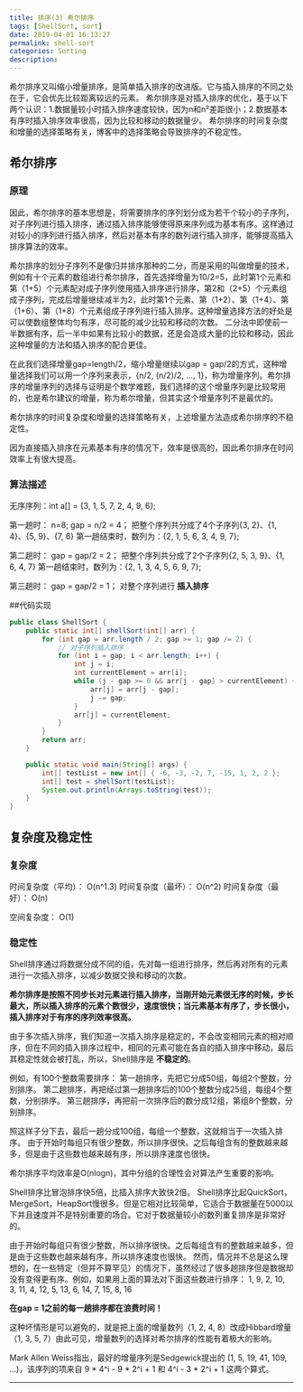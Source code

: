 ```yaml
---
title: 排序(3) 希尔排序
tags: [ShellSort, sort]
date: 2019-04-01 16:13:27
permalink: shell-sort
categories: Sorting
description:
---
```

<p class="description">希尔排序又叫缩小增量排序，是简单插入排序的改进版。它与插入排序的不同之处在于，它会优先比较距离较远的元素。 希尔排序是对插入排序的优化，基于以下两个认识：1.数据量较小时插入排序速度较快，因为n和n²差距很小；2.数据基本有序时插入排序效率很高，因为比较和移动的数据量少。 希尔排序的时间复杂度和增量的选择策略有关，博客中的选择策略会导致排序的不稳定性。</p>


<!-- more -->

## 希尔排序
### 原理

因此，希尔排序的基本思想是，将需要排序的序列划分成为若干个较小的子序列，对子序列进行插入排序，通过插入排序能够使得原来序列成为基本有序。这样通过对较小的序列进行插入排序，然后对基本有序的数列进行插入排序，能够提高插入排序算法的效率。

希尔排序的划分子序列不是像归并排序那种的二分，而是采用的叫做增量的技术，例如有十个元素的数组进行希尔排序，首先选择增量为10/2=5，此时第1个元素和第（1+5）个元素配对成子序列使用插入排序进行排序，第2和（2+5）个元素组成子序列，完成后增量继续减半为2，此时第1个元素、第（1+2）、第（1+4）、第（1+6）、第（1+8）个元素组成子序列进行插入排序。这种增量选择方法的好处是可以使数组整体均匀有序，尽可能的减少比较和移动的次数。
二分法中即使前一半数据有序，后一半中如果有比较小的数据，还是会造成大量的比较和移动，因此这种增量的方法和插入排序的配合更佳。


在此我们选择增量gap=length/2，缩小增量继续以gap = gap/2的方式，这种增量选择我们可以用一个序列来表示，{n/2, (n/2)/2, ..., 1}，称为增量序列。希尔排序的增量序列的选择与证明是个数学难题，我们选择的这个增量序列是比较常用的，也是希尔建议的增量，称为希尔增量，但其实这个增量序列不是最优的。

希尔排序的时间复杂度和增量的选择策略有关，上述增量方法造成希尔排序的不稳定性。


因为直接插入排序在元素基本有序的情况下，效率是很高的，因此希尔排序在时间效率上有很大提高。 


### 算法描述

无序序列：int a[] = {3, 1, 5, 7, 2, 4, 9, 6};

第一趟时：
n=8; gap = n/2 = 4； 把整个序列共分成了4个子序列{3, 2}、{1, 4}、{5, 9}、{7, 6}
第一趟结束时，数列为：{2, 1, 5, 6, 3, 4, 9, 7};

第二趟时：
gap = gap/2 = 2； 把整个序列共分成了2个子序列{2, 5, 3, 9}、{1, 6, 4, 7}
第一趟结束时，数列为：{2, 1, 3, 4, 5, 6, 9, 7};

第三趟时：
gap = gap/2 = 1； 对整个序列进行 **插入排序**



##代码实现
```java Shell排序
public class ShellSort {
	public static int[] shellSort(int[] arr) {
		for (int gap = arr.length / 2; gap >= 1; gap /= 2) {
			// 对子序列插入排序
			for (int i = gap; i < arr.length; i++) {
				int j = i;
				int currentElement = arr[i];
				while (j - gap >= 0 && arr[j - gap] > currentElement) {
					arr[j] = arr[j - gap];
					j -= gap;
				}
				arr[j] = currentElement;
			}
		}
		return arr;
	}

	public static void main(String[] args) {
		int[] testList = new int[] { -6, -3, -2, 7, -15, 1, 2, 2 };
		int[] test = shellSort(testList);
		System.out.println(Arrays.toString(test));
	}
}
```

## 复杂度及稳定性
### 复杂度
时间复杂度（平均）： O(n^1.3)
时间复杂度（最坏）： O(n^2)
时间复杂度（最好）： O(n)

空间复杂度：  O(1)

### 稳定性
Shell排序通过将数据分成不同的组，先对每一组进行排序，然后再对所有的元素进行一次插入排序，以减少数据交换和移动的次数。

**希尔排序是按照不同步长对元素进行插入排序，当刚开始元素很无序的时候，步长最大，所以插入排序的元素个数很少，速度很快；当元素基本有序了，步长很小，插入排序对于有序的序列效率很高。**

由于多次插入排序，我们知道一次插入排序是稳定的，不会改变相同元素的相对顺序，但在不同的插入排序过程中，相同的元素可能在各自的插入排序中移动，最后其稳定性就会被打乱，所以，Shell排序是 **不稳定的**。

例如，有100个整数需要排序：
第一趟排序，先把它分成50组，每组2个整数，分别排序。
第二趟排序，再把经过第一趟排序后的100个整数分成25组，每组4个整数，分别排序。
第三趟排序，再把前一次排序后的数分成12组，第组8个整数，分别排序。

照这样子分下去，最后一趟分成100组，每组一个整数，这就相当于一次插入排序。
由于开始时每组只有很少整数，所以排序很快。之后每组含有的整数越来越多，但是由于这些数也越来越有序，所以排序速度也很快。

希尔排序平均效率是O(nlogn)，其中分组的合理性会对算法产生重要的影响。

Shell排序比冒泡排序快5倍，比插入排序大致快2倍。
Shell排序比起QuickSort，MergeSort，HeapSort慢很多。但是它相对比较简单，它适合于数据量在5000以下并且速度并不是特别重要的场合。它对于数据量较小的数列重复排序是非常好的。

由于开始时每组只有很少整数，所以排序很快。之后每组含有的整数越来越多，但是由于这些数也越来越有序，所以排序速度也很快。
然而，情况并不总是这么理想的，在一些特定（但并不算罕见）的情况下，虽然经过了很多趟排序但是数据却没有变得更有序。例如，如果用上面的算法对下面这些数进行排序：
1, 9, 2, 10, 3, 11, 4, 12, 5, 13, 6, 14, 7, 15, 8, 16

**在gap = 1之前的每一趟排序都在浪费时间！**

这种坏情形是可以避免的，就是把上面的增量数列（1, 2, 4, 8）改成Hibbard增量（1, 3, 5, 7）由此可见，增量数列的选择对希尔排序的性能有着极大的影响。

Mark Allen Weiss指出，最好的增量序列是Sedgewick提出的 (1, 5, 19, 41, 109, ...)，该序列的项来自 9 * 4^i - 9 * 2^i + 1 和 4^i - 3 * 2^i + 1 这两个算式。

<hr />
